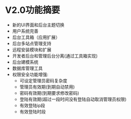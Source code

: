 V2.0功能摘要
======================

+ 新的UI界面和后台主题切换
+ 用户系统完善
+ 后台工具箱（应用扩展）
+ 后台多站点管理支持
+ 远程安装模块和扩展
+ 开发者后台和管理后台分离(通过工具箱实现)
+ 后台建模系统
+ 数据库管理工具
+ 权限安全功能增强:
    - 可设定管理员密码复杂度
    - 管理员有效期(到期自动禁用)
    - 密码有效期(到期要求修改密码)
    - 登陆有效期(超过一段时间没有登陆自动取消管理员权限)
    - 有效登陆ip段
    - 有效登陆时段
